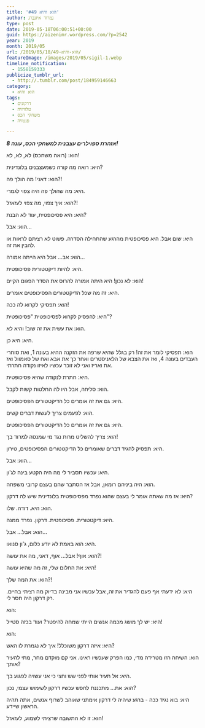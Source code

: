 ```yaml
---
title: 'הוא והיא #49'
author: נמרוד איזנברג
type: post
date: 2019-05-18T06:00:51+00:00
guid: https://aizenimr.wordpress.com/?p=2542
year: 2019
month: 2019/05
url: /2019/05/18/הוא-והיא-49/
featureImage: /images/2019/05/sigil-1.webp
timeline_notification:
  - 1558159333
publicize_tumblr_url:
  - http://.tumblr.com/post/184959146663
category:
  - הוא והיא
tags:
  - דרקונים
  - טלוויזיה
  - משחקי הכס
  - פנטזיה

---
```

_**אזהרת ספוילרים עצבנית למשחקי הכס, עונה 8!**_

הוא: (רואה משחכס) לא, לא, לא!

היא: רואה מה קורה כשמעצבנים בלונדינית?

הוא: דאני! מה הולך פה?!

היא: מה שהולך פה היה צפוי לגמרי.

הוא: איך צפוי, מה צפוי לעזאזל?!

היא: היא פסיכופטית, עוד לא הבנת?

הוא: אבל...

היא: שום אבל. היא פסיכופטית מהרגע שהתחילה הסדרה. פשוט לא רציתם לראות או להבין את זה.

הוא: אב... אבל היא הייתה אמורה...

היא: להיות דיקטטורית פסיכופטית.

הוא: לא נכון! היא היתה אמורה להרוס את הסדר הפגום הקיים!

היא: זה מה שכל הדיקטטורים הפסיכופטים אומרים.

הוא: תפסיקי לקרוא לה ככה!

היא: להפסיק לקרוא לפסיכופטית "פסיכופטית"?

הוא: את עשית את זה שוב! והיא לא.

היא: היא כן.

הוא: תפסיקי לומר את זה! רק בגלל שהיא שרפה את הזקנה ההיא בעונה 1, ואת סוחרי העבדים בעונה 4, ואז את הצבא של הלאניסטרים ואחר כך את אבא ואח של סאמוול ואז את ואריז ואני לא זוכר עכשיו לאיזו נקודה חתרתי.

היא: חתרת לנקודה שהיא פסיכופטית.

הוא: סליחה, אבל היו לה החלטות קשות לקבל.

היא: גם את זה אומרים כל הדיקטטורים הפסיכופטים.

הוא: לפעמים צריך לעשות דברים קשים.

היא: גם את זה אומרים כל הדיקטטורים הפסיכופטים.

הוא: צריך להשליט מרות נגד מי שמנסה למרוד בך!

היא: תפסיק להגיד דברים שאומרים כל הדיקטטורים הפסיכופטים, טירון.

הוא: אבל...

היא: עכשיו תסביר לי מה היה הקטע בינה לג'ון.

הוא: היה ביניהם רומאן, אבל אז הסתבר שהם בעצם קרובי משפחה.

היא: אז מה שאתה אומר לי בעצם שהוא נפרד מפסיכופטית בלונדינית שיש לה דרקון?

הוא: היא. דודה. שלו.

היא: דיקטטורית. פסיכופטית. דרקון. נפרד ממנה.

הוא: אבל... אבל...

היא: הוא באמת לא יודע כלום, ג'ון סנואו.

הוא: אוף! אבל... אוף, דאני, מה את עושה?!

היא: את החלום שלי, זה מה שהיא עושה!

הוא: את המה שלך?!

היא: לא ידעתי אף פעם להגדיר את זה, אבל עכשיו אני מבינה בדיוק מה רציתי בחיים. רק דרקון היה חסר לי.

הוא:

היא: יש לך מושג מכמה אנשים הייתי שמחה להיפטר? ועוד בכזה סטייל!

הוא:

היא: איזה דרקון משוכלל! איך לא נגמרת לו האש?

הוא: השיחה הזו מטרידה מדי, כמו הפרק שעכשיו ראינו. אני קם מוקדם מחר, מתי להעיר אותך?

היא: אל תעיר אותי לפני שש וחצי כי אני עשויה לפגוע בך.

הוא: את... מתכננת לחפש עכשיו דרקון לשימוש עצמי, נכון?

היא: בוא נגיד ככה - ברגע שיהיה לי דרקון אימתני שאוהב לשרוף אנשים, אתה תהיה הראשון שיידע.

הוא: זו לא התשובה שרציתי לשמוע, לעזאזל!